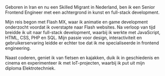 Geboren in Iran en nu een Skilled Migrant in Nederland, ben ik een Senior Frontend Engineer met een achtergrond in kunst en full-stack development.

Mijn reis begon met Flash MX, waar ik animatie en game development onderzocht voordat ik overstapte naar Flash websites. Na verloop van tijd breidde ik uit naar full-stack development, waarbij ik werkte met JavaScript, HTML, CSS, PHP en SQL. Mijn passie voor design, interactiviteit en gebruikerservaring leidde er echter toe dat ik me specialiseerde in frontend engineering.

Naast coderen, geniet ik van fietsen en kajakken, duik ik in geschiedenis en cinema en experimenteer ik met IoT-projecten, waarbij ik put uit mijn diploma Elektrotechniek.